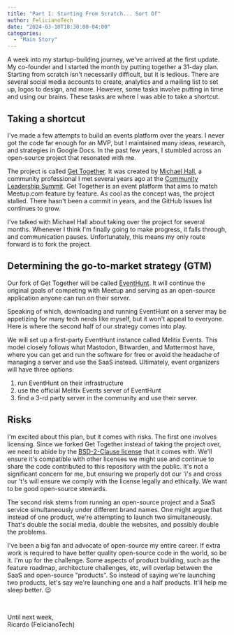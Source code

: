 ```yaml
---
title: "Part 1: Starting From Scratch... Sort Of"
author: FelicianoTech
date: "2024-03-10T18:30:00-04:00"
categories:
  - "Main Story"
---
```


A week into my startup-building journey, we've arrived at the first update.
My co-founder and I started the month by putting together a 31-day plan.
Starting from scratch isn't necessarily difficult, but it is tedious.
There are several social media accounts to create, analytics and a mailing list to set up, logos to design, and more.
However, some tasks involve putting in time and using our brains.
These tasks are where I was able to take a shortcut.

## Taking a shortcut

I've made a few attempts to build an events platform over the years.
I never got the code far enough for an MVP, but I maintained many ideas, research, and strategies in Google Docs.
In the past few years, I stumbled across an open-source project that resonated with me.

The project is called [Get Together](https://github.com/GetTogetherComm/GetTogether).
It was created by [Michael Hall](https://www.linkedin.com/in/mhall119/), a community professional I met several years ago at the [Community Leadership Summit](https://www.communityleadershipsummit.com/about/).
Get Together is an event platform that aims to match Meetup.com feature by feature.
As cool as the concept was, the project stalled.
There hasn't been a commit in years, and the GitHub Issues list continues to grow.

I've talked with Michael Hall about taking over the project for several months.
Whenever I think I'm finally going to make progress, it falls through, and communication pauses.
Unfortunately, this means my only route forward is to fork the project.

## Determining the go-to-market strategy (GTM)

Our fork of Get Together will be called [EventHunt](https://github.com/eventhunt-org/monolith).
It will continue the original goals of competing with Meetup and serving as an open-source application anyone can run on their server.

Speaking of which, downloading and running EventHunt on a server may be appetizing for many tech nerds like myself, but it won't appeal to everyone.
Here is where the second half of our strategy comes into play.

We will set up a first-party EventHunt instance called Melitix Events.
This model closely follows what Mastodon, Bitwarden, and Mattermost have, where you can get and run the software for free or avoid the headache of managing a server and use the SaaS instead.
Ultimately, event organizers will have three options:

1. run EventHunt on their infrastructure
1. use the official Melitix Events server of EventHunt
1. find a 3-rd party server in the community and use their server.

## Risks

I'm excited about this plan, but it comes with risks.
The first one involves licensing.
Since we forked Get Together instead of taking the project over, we need to abide by the [BSD-2-Clause license](https://opensource.org/license/bsd-2-clause) that it comes with.
We'll ensure it's compatible with other licenses we might use and continue to share the code contributed to this repository with the public.
It's not a significant concern for me, but ensuring we properly dot our 'i's and cross our 't's will ensure we comply with the license legally and ethically.
We want to be good open-source stewards.

The second risk stems from running an open-source project and a SaaS service simultaneously under different brand names.
One might argue that instead of one product, we're attempting to launch two simultaneously.
That's double the social media, double the websites, and possibly double the problems.

I've been a big fan and advocate of open-source my entire career.
If extra work is required to have better quality open-source code in the world, so be it.
I'm up for the challenge.
Some aspects of product building, such as the feature roadmap, architecture challenges, etc, will overlap between the SaaS and open-source "products".
So instead of saying we're launching two products, let's say we're launching one and a half products.
It'll help me sleep better. :wink:

<br />

Until next week,  
Ricardo (FelicianoTech)
